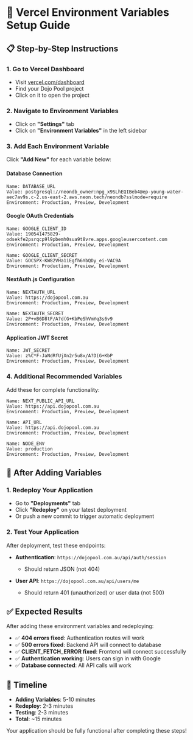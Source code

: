 # 🚀 Vercel Environment Variables Setup Guide

## 📋 Step-by-Step Instructions

### 1. Go to Vercel Dashboard
- Visit [vercel.com/dashboard](https://vercel.com/dashboard)
- Find your Dojo Pool project
- Click on it to open the project

### 2. Navigate to Environment Variables
- Click on **"Settings"** tab
- Click on **"Environment Variables"** in the left sidebar

### 3. Add Each Environment Variable
Click **"Add New"** for each variable below:

#### Database Connection
```
Name: DATABASE_URL
Value: postgresql://neondb_owner:npg_x9SLhEQIBeb4@ep-young-water-aec7av9s.c-2.us-east-2.aws.neon.tech/neondb?sslmode=require
Environment: Production, Preview, Development
```

#### Google OAuth Credentials
```
Name: GOOGLE_CLIENT_ID
Value: 190541475829-odsekfe2psrqcp9l9pbemh0sua9t8vre.apps.googleusercontent.com
Environment: Production, Preview, Development
```

```
Name: GOOGLE_CLIENT_SECRET
Value: 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
Environment: Production, Preview, Development
```

#### NextAuth.js Configuration
```
Name: NEXTAUTH_URL
Value: https://dojopool.com.au
Environment: Production, Preview, Development
```

```
Name: NEXTAUTH_SECRET
Value: 2P+vB6D8tF/A?d(G+KbPeShVmYq3s6v9
Environment: Production, Preview, Development
```

#### Application JWT Secret
```
Name: JWT_SECRET
Value: z%C*F-JaNdRfUjXn2r5u8x/A?D(G+KbP
Environment: Production, Preview, Development
```

### 4. Additional Recommended Variables
Add these for complete functionality:

```
Name: NEXT_PUBLIC_API_URL
Value: https://api.dojopool.com.au
Environment: Production, Preview, Development
```

```
Name: API_URL
Value: https://api.dojopool.com.au
Environment: Production, Preview, Development
```

```
Name: NODE_ENV
Value: production
Environment: Production, Preview, Development
```

## 🔄 After Adding Variables

### 1. Redeploy Your Application
- Go to **"Deployments"** tab
- Click **"Redeploy"** on your latest deployment
- Or push a new commit to trigger automatic deployment

### 2. Test Your Application
After deployment, test these endpoints:

- **Authentication**: `https://dojopool.com.au/api/auth/session`
  - Should return JSON (not 404)
  
- **User API**: `https://dojopool.com.au/api/users/me`
  - Should return 401 (unauthorized) or user data (not 500)

## ✅ Expected Results

After adding these environment variables and redeploying:

- ✅ **404 errors fixed**: Authentication routes will work
- ✅ **500 errors fixed**: Backend API will connect to database
- ✅ **CLIENT_FETCH_ERROR fixed**: Frontend will connect successfully
- ✅ **Authentication working**: Users can sign in with Google
- ✅ **Database connected**: All API calls will work

## 🎯 Timeline

- **Adding Variables**: 5-10 minutes
- **Redeploy**: 2-3 minutes
- **Testing**: 2-3 minutes
- **Total**: ~15 minutes

Your application should be fully functional after completing these steps!
